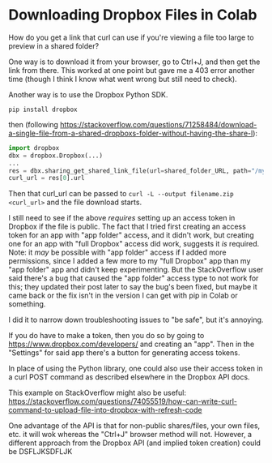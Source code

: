 # Downloading Dropbox Files in Colab

How do you get a link that curl can use if you're viewing a file too large to preview in a shared folder?

One way is to download it from your browser, go to Ctrl+J, and then get the link from there.
This worked at one point but gave me a 403 error another time (though I think I know what went wrong but still need to check).

Another way is to use the Dropbox Python SDK.

`pip install dropbox`

then (following https://stackoverflow.com/questions/71258484/download-a-single-file-from-a-shared-dropboxs-folder-without-having-the-share-l):

```py
import dropbox
dbx = dropbox.Dropbox(...)
...
res = dbx.sharing_get_shared_link_file(url=shared_folder_URL, path="/myfile.zip")
curl_url = res[0].url
```

Then that curl_url can be passed to `curl -L --output filename.zip <curl_url>` and the file download starts.

I still need to see if the above _requires_ setting up an access token in Dropbox if the file is public.
The fact that I tried first creating an access token for an app with "app folder" access, and it didn't work,
but creating one for an app with "full Dropbox" access did work, suggests it _is_ required.
Note: it _may_ be possible with "app folder" access if I added more permissions, since I added a few more
to my "full Dropbox" app than my "app folder" app and didn't keep experimenting. But the StackOverflow user said there's a bug that caused the "app folder" access type to not work for this; they updated their post later to say the bug's been fixed, but maybe it came back or the fix isn't in the version I can get with pip in Colab or something.

I did it to narrow down troubleshooting issues to "be safe", but it's annoying.

If you do have to make a token, then you do so by going to https://www.dropbox.com/developers/ and creating an "app".
Then in the "Settings" for said app there's a button for generating access tokens.

In place of using the Python library, one could also use their access token in a curl POST command as described elsewhere in the Dropbox API docs.

This example on StackOverflow might also be useful: https://stackoverflow.com/questions/74055519/how-can-write-curl-command-to-upload-file-into-dropbox-with-refresh-code

One advantage of the API is that for non-public shares/files, your own files, etc. it will wok whereas the "Ctrl+J" browser method will not. However, a different approach from the Dropbox API (and implied token creation) could be DSFLJKSDFLJK
